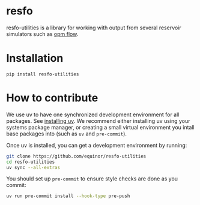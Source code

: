 resfo
===========


resfo-utilities is a library for working with output from
 several reservoir simulators such as [opm
flow](https://github.com/OPM/opm-simulators).

Installation
============

`pip install resfo-utilities`


How to contribute
=================

We use uv to have one synchronized development environment for all packages.
See [installing uv](https://docs.astral.sh/uv/getting-started/installation/). We
recommend either installing uv using your systems package manager, or creating
a small virtual environment you intall base packages into (such as `uv` and `pre-commit`).

Once uv is installed, you can get a development environment by running:

```sh
git clone https://github.com/equinor/resfo-utilities
cd resfo-utilities
uv sync --all-extras
```


You should set up `pre-commit` to ensure style checks are done as you commit:

```bash
uv run pre-commit install --hook-type pre-push
```
